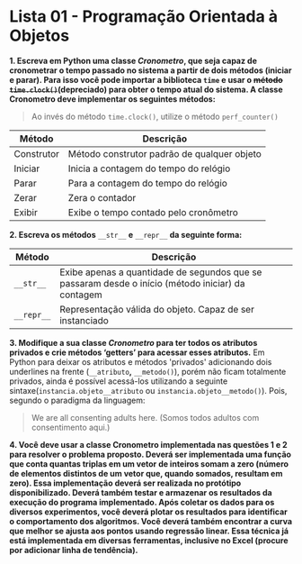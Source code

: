 # Lista 01 - Programação Orientada à Objetos

**1. Escreva em Python uma classe _Cronometro_, que seja capaz de cronometrar o tempo passado no sistema a partir de dois métodos (iniciar e parar). Para isso você pode importar a biblioteca ```time``` e usar o ~~método ```time.clock()```~~(depreciado) para obter o tempo atual do sistema. A classe Cronometro deve implementar os seguintes métodos:**  
> Ao invés do método ```time.clock()```, utilize o método ```perf_counter()```

|   Método   | Descrição                                   |
|------------|---------------------------------------------|
| Construtor | Método construtor padrão de qualquer objeto |    
| Iniciar    | Inicia a contagem do tempo do relógio       |
| Parar      | Para a contagem do tempo do relógio         |
| Zerar      | Zera o contador                             |
| Exibir     | Exibe o tempo contado pelo cronômetro       |


**2. Escreva os métodos** ```__str__``` **e** ```__repr__``` **da seguinte forma:**   

|   Método       | Descrição                                   |
|----------------|---------------------------------------------------------------------------------------------------|
| ```__str__```  | Exibe apenas a quantidade de segundos que se passaram desde o início (método iniciar) da contagem |    
| ```__repr__``` | Representação válida do objeto. Capaz de ser instanciado                                          |


**3. Modifique a sua classe _Cronometro_ para ter todos os atributos privados e crie métodos ‘getters’ para acessar esses atributos.** Em Python para deixar os atributos e métodos 'privados' adicionando dois underlines na frente (```__atributo```**,** ```__metodo()```), porém não ficam totalmente privados, ainda é possível acessá-los utilizando a seguinte sintaxe(```instancia.objeto__atributo``` ou ```instancia.objeto__metodo()```). Pois, segundo o paradigma da linguagem:
> We are all consenting adults here. (Somos todos adultos com consentimento aqui.)

**4. Você deve usar a classe Cronometro implementada nas questões 1 e 2 para resolver o problema proposto. Deverá ser implementada uma função que conta quantas triplas em um vetor de inteiros somam a zero (número de elementos distintos de um vetor que, quando somados, resultam em zero). Essa implementação deverá ser realizada no protótipo disponibilizado. Deverá também testar e armazenar os resultados da execução do programa implementado. Após coletar os dados para os diversos experimentos, você deverá plotar os resultados para identificar o comportamento dos algoritmos. Você deverá também encontrar a curva que melhor se ajusta aos pontos usando regressão linear. Essa técnica já está implementada em diversas ferramentas, inclusive no Excel (procure por adicionar linha de tendência).**
